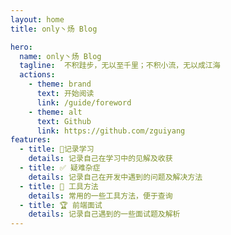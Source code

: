 ```yaml
---
layout: home
title: only丶炀 Blog

hero:
  name: only丶炀 Blog
  tagline:  不积跬步，无以至千里；不积小流，无以成江海
  actions:
    - theme: brand
      text: 开始阅读
      link: /guide/foreword
    - theme: alt
      text: Github
      link: https://github.com/zguiyang
features:
  - title: 🤔记录学习
    details: 记录自己在学习中的见解及收获
  - title: ✅ 疑难杂症
    details: 记录自己在开发中遇到的问题及解决方法
  - title: 🔖 工具方法
    details: 常用的一些工具方法，便于查询
  - title: 🏆 前端面试
    details: 记录自己遇到的一些面试题及解析
---
```

